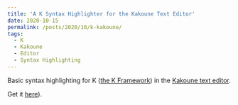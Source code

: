 ```yaml
---
title: 'A K Syntax Highlighter for the Kakoune Text Editor'
date: 2020-10-15
permalink: /posts/2020/10/k-kakoune/
tags:
  - K
  - Kakoune
  - Editor
  - Syntax Highlighting
---
```


Basic syntax highlighting for K ([the K Framework](https://github.com/kframework/k)) in the [Kakoune text editor](https://kakoune.org).

Get it [here](https://github.com/kframework/k-editor-support/tree/master/k-kak)).
